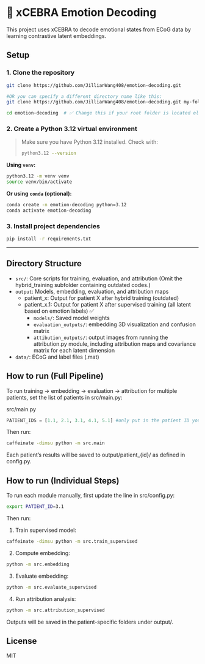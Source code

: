 # 🧠 xCEBRA Emotion Decoding

This project uses xCEBRA to decode emotional states from ECoG data by learning contrastive latent embeddings.

## Setup

### 1. Clone the repository

```bash
git clone https://github.com/JillianWang408/emotion-decoding.git 

#OR you can specify a different directory name like this:
git clone https://github.com/JillianWang408/emotion-decoding.git my-folder-path

cd emotion-decoding  # ✅ Change this if your root folder is located elsewhere
```

### 2. Create a Python 3.12 virtual environment

> Make sure you have Python 3.12 installed. Check with:
>
> ```bash
> python3.12 --version
> ```

**Using `venv`:**

```bash
python3.12 -m venv venv
source venv/bin/activate
```

**Or using `conda` (optional):**

```bash
conda create -n emotion-decoding python=3.12
conda activate emotion-decoding
```

### 3. Install project dependencies

```bash
pip install -r requirements.txt
```

---
## Directory Structure
- `src/`: Core scripts for training, evaluation, and attribution (Omit the hybrid_training subfolder containing outdated codes.)
- `output`: Models, embedding, evaluation, and attribution maps
    - patient_x: Output for patient X after hybrid training (outdated)
    - patient_x.1: Output for patient X after supervised training (all latent based on emotion labels) ✅
        - `models/`: Saved model weights
        - `evaluation_outputs/`: embedding 3D visualization and confusion matrix
        - `attibution_outputs/`: output images from running the attribution.py module, including attribution maps and covariance matrix for each latent dimension
- `data/`: ECoG and label files (.mat)

## How to run (Full Pipeline)

To run training → embedding → evaluation → attribution for multiple patients, set the list of patients in src/main.py:

src/main.py

```python
PATIENT_IDS = [1.1, 2.1, 3.1, 4.1, 5.1] #only put in the patient ID you want to train
```

Then run:

```bash
caffeinate -dimsu python -m src.main
```

Each patient’s results will be saved to output/patient\_{id}/ as defined in config.py.

## How to run (Individual Steps)

To run each module manually, first update the line in src/config.py:

```bash
export PATIENT_ID=3.1
```

Then run:

1. Train supervised model:

```bash
caffeinate -dimsu python -m src.train_supervised
```

2. Compute embedding:

```bash
python -m src.embedding
```

3. Evaluate embedding:

```bash
python -m src.evaluate_supervised
```

4. Run attribution analysis:

```bash
python -m src.attribution_supervised
```

Outputs will be saved in the patient-specific folders under output/.

## License
MIT
